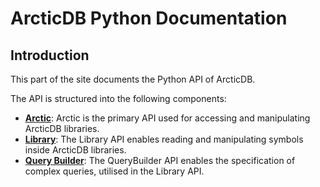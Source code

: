 ArcticDB Python Documentation
=============================

Introduction
------------

This part of the site documents the Python API of ArcticDB.

The API is structured into the following components:

* [**Arctic**](arctic.md): Arctic is the primary API used for accessing and manipulating ArcticDB libraries.
* [**Library**](library.md): The Library API enables reading and manipulating symbols inside ArcticDB libraries.
* [**Query Builder**](query_builder.md): The QueryBuilder API enables the specification of complex queries, utilised in the Library API.
